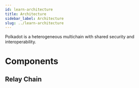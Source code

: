 ```yaml
---
id: learn-architecture
title: Architecture
sidebar_label: Architecture
slug: ../learn-architecture
---
```


Polkadot is a heterogeneous multichain with shared security and interoperability.

# Components

## Relay Chain

